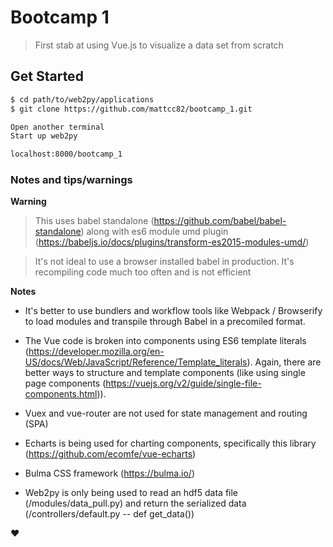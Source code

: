 # Bootcamp 1

> First stab at using Vue.js to visualize a data set from scratch

## Get Started

```bash
$ cd path/to/web2py/applications
$ git clone https://github.com/mattcc82/bootcamp_1.git

Open another terminal
Start up web2py

localhost:8000/bootcamp_1
```

### Notes and tips/warnings

**Warning**

> This uses babel standalone (https://github.com/babel/babel-standalone) along with es6 module umd plugin (https://babeljs.io/docs/plugins/transform-es2015-modules-umd/)

> It's not ideal to use a browser installed babel in production. It's recompiling code much too often and is not efficient

**Notes**

- It's better to use bundlers and workflow tools like Webpack / Browserify to load modules and transpile through Babel in a precomiled format.

- The Vue code is broken into components using ES6 template literals (https://developer.mozilla.org/en-US/docs/Web/JavaScript/Reference/Template_literals). Again, there are better ways to structure and template components (like using single page components (https://vuejs.org/v2/guide/single-file-components.html)).

- Vuex and vue-router are not used for state management and routing (SPA)

- Echarts is being used for charting components, specifically this library (https://github.com/ecomfe/vue-echarts)

- Bulma CSS framework (https://bulma.io/)

- Web2py is only being used to read an hdf5 data file (/modules/data_pull.py) and return the serialized data (/controllers/default.py -- def get_data())

❤

